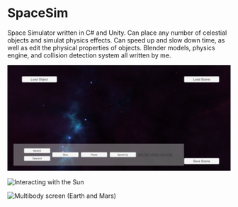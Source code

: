 # SpaceSim
Space Simulator written in C# and Unity. Can place any number of celestial objects and simulat physics effects. Can speed up and slow down time, as well as edit the physical properties of objects. Blender models, physics engine, and collision detection system all written by me.

![Empty space with UI](https://github.com/brcolli/SpaceSim/blob/master/SpaceSim/SpaceSim%20Image%201.PNG)

![Interacting with the Sun](https://github.com/brcolli/SpaceSim/SpaceSim/SpaceSim%20Image%202.PNG)

![Multibody screen (Earth and Mars)](https://github.com/brcolli/SpaceSim/SpaceSim/SpaceSim%20Image%203.PNG)
